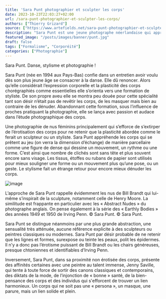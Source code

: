 ```yaml
---
title: 'Sara Punt photographier et sculpter les corps'
date: 2023-10-23T22:03:27+02:00
url: /sara-punt-photographier-et-sculpter-les-corps/
authors: ["Thierry Grizard"]
source: ["https://www.artefields.net/sara-punt-photographier-et-sculpter-les-corps/"]
description: "Sara Punt est une jeune photographe néerlandaise qui appréhende la photographie comme une chorégraphie qui sculpte et stylise les corps. "
featured_image: "/posts/images/banner/punt.jpg"
draft: false
tags: ["Formalisme", "Corporéité"]
categories: ["Photographie"]
---
```


Sara Punt. Danse, stylisme et photographie !

Sara Punt (née en 1994 aux Pays-Bas) confie dans un entretien avoir voulu dès son plus jeune âge se consacrer à la danse. Elle dû renoncer. Alors qu’elle considérait l’expression corporelle et la plasticité des corps chorégraphiés comme essentielles elle s’orienta vers une formation de styliste. De son propre aveu elle se montra peu douée pour cette spécialité tant son désir n’était pas de revêtir les corps, de les masquer mais bien au contraire de les dénuder. Abandonnant cette formation, sous l’influence de proches pratiquant la photographie, elle se lança avec passion et audace dans l’étude photographique des corps.

Une photographie de nus féminins principalement qui s’efforce de s’extirper de l’érotisation des corps pour ne retenir que la plasticité abordée comme le ferait un sculpteur ou un styliste. Sara Punt appréhende les corps qui se prêtent au jeu (on verra la dimension d’échange) de manière parcellaire comme une figure de dense qui dessine un mouvement, un rythme ou une forme. C’est ainsi que nombre de clichés sont sans tête et plus souvent encore sans visage. Les tissus, étoffes ou rubans de papier sont utilisés pour mieux souligner une forme ou un mouvement plus qu’une pose, ou un geste. Le stylisme fait un étrange retour pour encore mieux dénuder les corps.

![image](/posts/images/punt/sara-punt_photography_in-the-absence-of-eye.jpg)

L’approche de Sara Punt rappelle évidemment les nus de Bill Brandt qui lui-même s’inspirait de la sculpture, notamment celle de Henry Moore. La similitude est frappante en particulier avec les « Abstract Nudes » du photographe anglais. On pense également à la série des « Earthly Bodies » des années 1949 et 1950 de Irving Penn.
© Sara Punt.
© Sara Punt.

Sara Punt se distingue néanmoins par une plus grande abstraction, une sensualité très atténuée, aucune référence explicite à des sculpteurs ou peintres classiques ou modernes. Sara Punt par désir probable de ne retenir que les lignes et formes, surexpose ou teinte les peaux, polit les épidermes. Il n’y a donc pas l’érotisme puissant de Bill Brandt ou les chairs généreuses, presque chtoniennes et identifiables d’Irving Penn.

Inversement, Sara Punt, dans sa proximité non érotisée des corps, présente des affinités certaines avec une peintre au talent immense, Jenny Saville, qui tente à toute force de sortir des canons classiques et contemporains, des diktats de la mode, de l’injonction de « bonne » santé, de la bien-pensance des corps et des individus qui s'efforcent de trouver un lien harmonieux. Un corps qui ne soit pas une « persona », un masque, une parure, mais un lien solide et plein.

